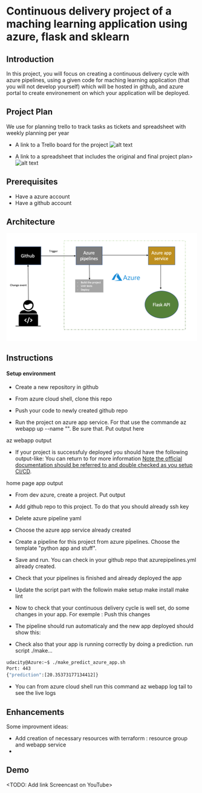 # Continuous delivery project of a maching learning application using azure, flask and sklearn

## Introduction

In this project, you will focus on creating a continuous delivery cycle with azure pipelines, using a given code for maching learning application (that you will not develop yourself) which will be hosted in github, and azure portal to create environement on which your application will be deployed.

## Project Plan

We use for planning trello to track tasks as tickets and spreadsheet with weekly planning per year

- A link to a Trello board for the project ![alt text](https://trello.com/b/M5gD0IY3/udacity)

- A link to a spreadsheet that includes the original and final project plan> ![alt text](https://docs.google.com/spreadsheets/d/1Rr-CEzN8tzZDGDlJFyEK2E43slvz5DyTLUpM4616OeA/edit#gid=1348135932)

## Prerequisites

- Have a azure account
- Have a github account

## Architecture

![alt text](https://github.com/YassineSIDKI/flask-sklearn/blob/main/diagram.png?raw=true)

## Instructions

#### Setup environment

- Create a new repository in github

- From azure cloud shell, clone this repo

- Push your code to newly created github repo

- Run the project on azure app service. For that use the commande az webapp up --name "". Be sure that. Put output here

az webapp output

- If your project is successfuly deployed you should have the following output-like: You can return to for more information [Note the official documentation should be referred to and double checked as you setup CI/CD](https://docs.microsoft.com/en-us/azure/devops/pipelines/ecosystems/python-webapp?view=azure-devops).

home page app output

- From dev azure, create a project. Put output

- Add github repo to this project. To do that you should already ssh key

- Delete azure pipeline yaml

- Choose the azure app service already created

- Create a pipeline for this project from azure pipelines. Choose the template "python app and stuff".

- Save and run. You can check in your github repo that azurepipelines.yml already created.

- Check that your pipelines is finished and already deployed the app

- Update the script part with the followin
  make setup
  make install
  make lint

- Now to check that your continuous delivery cycle is well set, do some changes in your app. For exemple : Push this changes

- The pipeline should run automaticaly and the new app deployed should show this:

- Check also that your app is running correctly by doing a prediction. run script ./make...

```bash
udacity@Azure:~$ ./make_predict_azure_app.sh
Port: 443
{"prediction":[20.35373177134412]}
```

- You can from azure cloud shell run this command az webapp log tail to see the live logs

## Enhancements

Some improvment ideas:

- Add creation of necessary resources with terraform : resource group and webapp service
-

## Demo

<TODO: Add link Screencast on YouTube>
